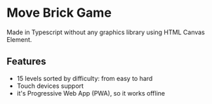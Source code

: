 # Move Brick Game

Made in Typescript without any graphics library using HTML Canvas Element.

## Features

-   15 levels sorted by difficulty: from easy to hard
-   Touch devices support
-   it's Progressive Web App (PWA), so it works offline

